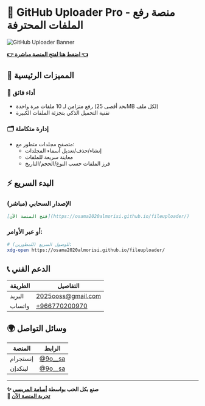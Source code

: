 # 📁 GitHub Uploader Pro - منصة رفع الملفات المحترفة

![GitHub Uploader Banner](https://osama2020almorisi.github.io/fileuploader/assets/banner.jpg)

**[👉 اضغط هنا لفتح المنصة مباشرة 👈](https://osama2020almorisi.github.io/fileuploader/)**

## 🌟 المميزات الرئيسية

### 🚀 أداء فائق
- رفع متزامن لـ 10 ملفات مرة واحدة (بحد أقصى 25MB لكل ملف)
- تقنية التحميل الذكي بتجزئة الملفات الكبيرة

### 🗂 إدارة متكاملة
- متصفح مجلدات متطور مع:
  - إنشاء/حذف/تعديل أسماء المجلدات
  - معاينة سريعة للملفات
  - فرز الملفات حسب النوع/الحجم/التاريخ

## ⚡ البدء السريع

### الإصدار السحابي (مباشر)
```markdown
[فتح المنصة الآن](https://osama2020almorisi.github.io/fileuploader/)
```

### أو عبر الأوامر:
```bash
# للوصول السريع (للمطورين):
xdg-open https://osama2020almorisi.github.io/fileuploader/
```

## 📞 الدعم الفني
| الطريقة | التفاصيل | 
|---------|----------|
| البريد | [2025ooss@gmail.com](mailto:2025ooss@gmail.com) |
| واتساب | [+966770200970](https://wa.me/966770200970) |

## 🌍 وسائل التواصل
| المنصة | الرابط |
|--------|-------|
| إنستجرام | [@9o__sa](https://instagram.com/9o__sa) |
| لينكدإن | [@9o__sa](https://linkedin.com/in/9o__sa) |

---

**✨ صنع بكل الحب بواسطة [أسامة المريسي](https://github.com/osama2020almorisi)**  
**🚀 [تجربة المنصة الآن](https://osama2020almorisi.github.io/fileuploader/)**
